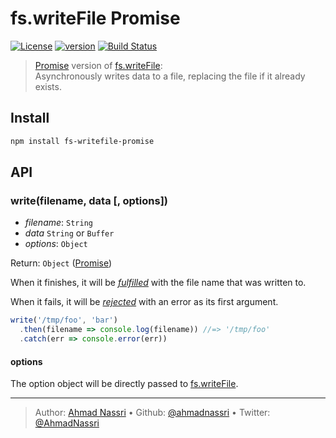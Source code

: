 # fs.writeFile Promise

[![License][license-image]][license-url] [![version][npm-image]][npm-url] [![Build Status][circle-image]][circle-url]

> [Promise][] version of [fs.writeFile][]:  
> Asynchronously writes data to a file, replacing the file if it already exists.

## Install

```bash
npm install fs-writefile-promise
```

## API

<!-- lint disable no-shortcut-reference-link -->
### write(filename, data [, options])
<!-- lint enable no-shortcut-reference-link -->

- _filename_: `String`
- _data_ `String` or `Buffer`
- _options_: `Object`

Return: `Object` ([Promise][])

When it finishes, it will be [_fulfilled_](http://promisesaplus.com/#point-26) with the file name that was written to.

When it fails, it will be [_rejected_](http://promisesaplus.com/#point-30) with an error as its first argument.

```js
write('/tmp/foo', 'bar')
  .then(filename => console.log(filename)) //=> '/tmp/foo'
  .catch(err => console.error(err))
```

#### options

The option object will be directly passed to [fs.writeFile][].

---
> Author: [Ahmad Nassri](https://www.ahmadnassri.com/) &bull; 
> Github: [@ahmadnassri](https://github.com/ahmadnassri) &bull; 
> Twitter: [@AhmadNassri](https://twitter.com/AhmadNassri)

[license-url]: LICENSE
[license-image]: https://img.shields.io/github/license/ahmadnassri/node-fs-writefile-promise.svg?style=for-the-badge&logo=circleci

[circle-url]: https://circleci.com/gh/ahmadnassri/workflows/node-fs-writefile-promise
[circle-image]: https://img.shields.io/circleci/project/github/ahmadnassri/node-fs-writefile-promise/master.svg?style=for-the-badge&logo=circleci

[npm-url]: https://www.npmjs.com/package/fs-writefile-promise
[npm-image]: https://img.shields.io/npm/v/fs-writefile-promise.svg?style=for-the-badge&logo=npm

[fs.writefile]: https://nodejs.org/api/fs.html#fs_fs_writefile_file_data_options_callback
[promise]: http://promisesaplus.com/
